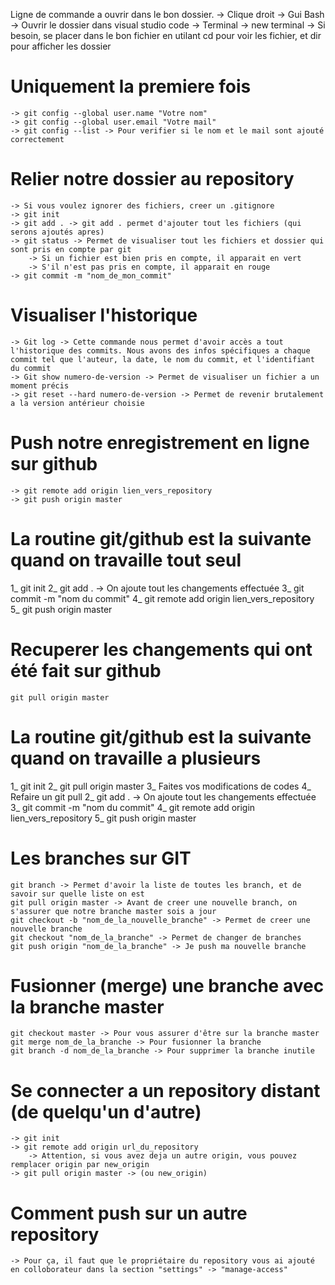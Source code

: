 Ligne de commande a ouvrir dans le bon dossier.
    -> Clique droit -> Gui Bash 
    -> Ouvrir le dossier dans visual studio code -> Terminal -> new terminal
    -> Si besoin, se placer dans le bon fichier en utilant cd pour voir les fichier, et dir pour afficher les dossier

# Uniquement la premiere fois

    -> git config --global user.name "Votre nom"
    -> git config --global user.email "Votre mail"
    -> git config --list -> Pour verifier si le nom et le mail sont ajouté correctement

# Relier notre dossier au repository 

    -> Si vous voulez ignorer des fichiers, creer un .gitignore
    -> git init 
    -> git add . -> git add . permet d'ajouter tout les fichiers (qui serons ajoutés apres)
    -> git status -> Permet de visualiser tout les fichiers et dossier qui sont pris en compte par git
        -> Si un fichier est bien pris en compte, il apparait en vert
        -> S'il n'est pas pris en compte, il apparait en rouge
    -> git commit -m "nom_de_mon_commit"

# Visualiser l'historique

    -> Git log -> Cette commande nous permet d'avoir accès a tout l'historique des commits. Nous avons des infos spécifiques a chaque commit tel que l'auteur, la date, le nom du commit, et l'identifiant du commit 
    -> Git show numero-de-version -> Permet de visualiser un fichier a un moment précis
    -> git reset --hard numero-de-version -> Permet de revenir brutalement a la version antérieur choisie


# Push notre enregistrement en ligne sur github

    -> git remote add origin lien_vers_repository
    -> git push origin master

# La routine git/github est la suivante quand on travaille tout seul

1_ git init
2_ git add . -> On ajoute tout les changements effectuée
3_ git commit -m "nom du commit" 
4_ git remote add origin lien_vers_repository
5_ git push origin master


# Recuperer les changements qui ont été fait sur github

    git pull origin master

# La routine git/github est la suivante quand on travaille a plusieurs

1_ git init
2_ git pull origin master
3_ Faites vos modifications de codes
4_ Refaire un git pull
2_ git add . -> On ajoute tout les changements effectuée
3_ git commit -m "nom du commit" 
4_ git remote add origin lien_vers_repository
5_ git push origin master

# Les branches sur GIT

    git branch -> Permet d'avoir la liste de toutes les branch, et de savoir sur quelle liste on est
    git pull origin master -> Avant de creer une nouvelle branch, on s'assurer que notre branche master sois a jour
    git checkout -b "nom_de_la_nouvelle_branche" -> Permet de creer une nouvelle branche
    git checkout "nom_de_la_branche" -> Permet de changer de branches
    git push origin "nom_de_la_branche" -> Je push ma nouvelle branche

# Fusionner (merge) une branche avec la branche master

    git checkout master -> Pour vous assurer d'être sur la branche master
    git merge nom_de_la_branche -> Pour fusionner la branche
    git branch -d nom_de_la_branche -> Pour supprimer la branche inutile


# Se connecter a un repository distant (de quelqu'un d'autre)

    -> git init
    -> git remote add origin url_du_repository
        -> Attention, si vous avez deja un autre origin, vous pouvez remplacer origin par new_origin
    -> git pull origin master -> (ou new_origin) 

# Comment push sur un autre repository

    -> Pour ça, il faut que le propriétaire du repository vous ai ajouté en colloborateur dans la section "settings" -> "manage-access"
    
    

    
